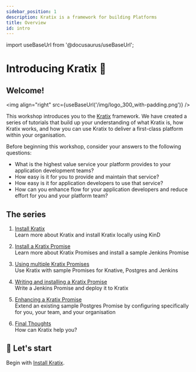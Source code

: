 ```yaml
---
sidebar_position: 1
description: Kratix is a framework for building Platforms
title: Overview
id: intro
---
```

import useBaseUrl from '@docusaurus/useBaseUrl';

# Introducing Kratix 🎉

## Welcome!

<img align="right" src={useBaseUrl('/img/logo_300_with-padding.png')} />

This workshop introduces you to the [Kratix](https://www.kratix.io) framework. We have created a series of tutorials that build up your understanding of what Kratix is, how Kratix works, and how you can use Kratix to deliver a first-class platform within your organisation.

Before beginning this workshop, consider your answers to the following questions:

* What is the highest value service your platform provides to your application development teams?
* How easy is it for you to provide and maintain that service?
* How easy is it for application developers to use that service?
* How can you enhance flow for your application developers and reduce effort for you and your platform team?


## The series

1. [Install Kratix](installing-kratix/) <br />
Learn more about Kratix and install Kratix locally using KinD

1. [Install a Kratix Promise](installing-a-promise/) <br />
Learn more about Kratix Promises and install a sample Jenkins Promise

1. [Using multiple Kratix Promises](multiple-promises) <br />
Use Kratix with sample Promises for Knative, Postgres and Jenkins

1. [Writing and installing a Kratix Promise](writing-a-promise/) <br />
Write a Jenkins Promise and deploy it to Kratix

1. [Enhancing a Kratix Promise](enhancing-a-promise/) <br />
Extend an existing sample Postgres Promise by configuring specifically for you, your team, and your organisation

1. [Final Thoughts](whats-next) <br />
How can Kratix help you?

## 🥁 Let's start
Begin with [Install Kratix](installing-kratix/).
